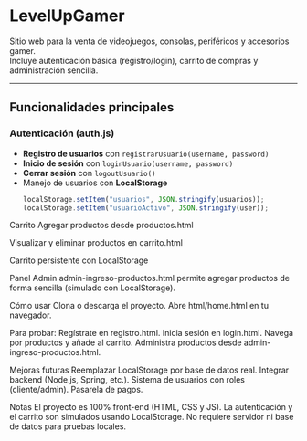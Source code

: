 # LevelUpGamer

Sitio web para la venta de videojuegos, consolas, periféricos y accesorios gamer.  
Incluye autenticación básica (registro/login), carrito de compras y administración sencilla.

---

## Funcionalidades principales

### Autenticación (auth.js)
- **Registro de usuarios** con `registrarUsuario(username, password)`
- **Inicio de sesión** con `loginUsuario(username, password)`
- **Cerrar sesión** con `logoutUsuario()`
- Manejo de usuarios con **LocalStorage**  
  ```js
  localStorage.setItem("usuarios", JSON.stringify(usuarios));
  localStorage.setItem("usuarioActivo", JSON.stringify(user));
Carrito
Agregar productos desde productos.html

Visualizar y eliminar productos en carrito.html

Carrito persistente con LocalStorage

Panel Admin
admin-ingreso-productos.html permite agregar productos de forma sencilla (simulado con LocalStorage).

Cómo usar
Clona o descarga el proyecto.
Abre html/home.html en tu navegador.

Para probar:
Regístrate en registro.html.
Inicia sesión en login.html.
Navega por productos y añade al carrito.
Administra productos desde admin-ingreso-productos.html.

Mejoras futuras
Reemplazar LocalStorage por base de datos real.
Integrar backend (Node.js, Spring, etc.).
Sistema de usuarios con roles (cliente/admin).
Pasarela de pagos.

Notas
El proyecto es 100% front-end (HTML, CSS y JS).
La autenticación y el carrito son simulados usando LocalStorage.
No requiere servidor ni base de datos para pruebas locales.
